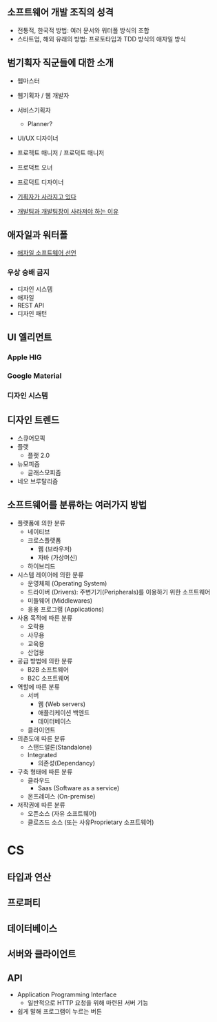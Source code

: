 ## 소프트웨어 개발 조직의 성격

- 전통적, 한국적 방법: 여러 문서와 워터폴 방식의 조합
- 스타트업, 해외 유래의 방법: 프로토타입과 TDD 방식의 애자일 방식 

## 범기획자 직군들에 대한 소개

- 웹마스터
- 웹기획자 / 웹 개발자
- 서비스기획자
	- Planner?
- UI/UX 디자이너
- 프로젝트 매니저 / 프로덕트 매니저
- 프로덕트 오너
- 프로덕트 디자이너

- [기획자가 사라지고 있다](https://seokjun.kim/why-engineers-become-ceo/)
- [개발팀과 개발팀장이 사라져야 하는 이유](https://seokjun.kim/no-reason-for-dev-team/)

## 애자일과 워터폴

- [애자일 소프트웨어 선언](https://agilemanifesto.org/iso/ko/manifesto.html)

### 우상 숭배 금지

- 디자인 시스템
- 애자일
- REST API
- 디자인 패턴 

## UI 엘리먼트

### Apple HIG

### Google Material

### 디자인 시스템

## 디자인 트렌드

- 스큐어모픽
- 플랫
	- 플랫 2.0
- 뉴모피즘
	- 글래스모피즘
- 네오 브루탈리즘

## 소프트웨어를 분류하는 여러가지 방법

- 플랫폼에 의한 분류
	- 네이티브
	- 크로스플랫폼
		- 웹 (브라우저)
		- 자바 (가상머신)
	- 하이브리드
- 시스템 레이어에 의한 분류
	- 운영체제 (Operating System)
	- 드라이버 (Drivers): 주변기기(Peripherals)를 이용하기 위한 소프트웨어
	- 미들웨어 (Middlewares)
	- 응용 프로그램 (Applications)
- 사용 목적에 따른 분류
	- 오락용
	- 사무용
	- 교육용
	- 산업용
- 공급 방법에 의한 분류
	- B2B 소프트웨어
	- B2C 소프트웨어
- 역할에 따른 분류
	- 서버
		- 웹 (Web servers)
		- 애플리케이션 백엔드
		- 데이터베이스
	- 클라이언트
- 의존도에 따른 분류
	- 스탠드얼론(Standalone)
	- Integrated
		- 의존성(Dependancy)
- 구축 형태에 따른 분류
	- 클라우드
		- Saas (Software as a service)
	- 온프레미스 (On-premise)
- 저작권에 따른 분류
	- 오픈소스 (자유 소프트웨어)
	- 클로즈드 소스 (또는 사유Proprietary 소프트웨어)

# CS

## 타입과 연산

## 프로퍼티

## 데이터베이스

## 서버와 클라이언트

## API

- Application Programming Interface
	- 일반적으로 HTTP 요청을 위해 마련된 서버 기능 
- 쉽게 말해 프로그램이 누르는 버튼